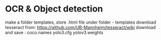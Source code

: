 # OCR & Object detection
make a folder templates, store .html file under folder - templates
download tesseract from: https://github.com/UB-Mannheim/tesseract/wiki
download and save : coco.names
yolo3.cfg
yolov3.weights
